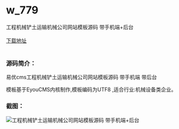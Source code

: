# w_779
工程机械铲土运输机械公司网站模板源码 带手机端+后台
<br/></br>
[下载地址](https://www.uuid2.com/779.html "下载地址")
<br/></br>
<h3>源码简介：</h3>
<p>易优cms工程机械铲土运输机械公司网站模板源码 带手机端 带后台<p>
<p>模板基于EyouCMS内核制作,模板编码为UTF8 ,适合行业:机械设备类企业。<p>
<h3>截图：</h3>
<img src="https://www.uuid2.com/wp-content/uploads/img/202105/2fca466127.jpg" alt="工程机械铲土运输机械公司网站模板源码 带手机端+后台">
